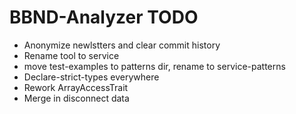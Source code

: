 # BBND-Analyzer TODO

- Anonymize newlstters and clear commit history
- Rename tool to service
- move test-examples to patterns dir, rename to service-patterns
- Declare-strict-types everywhere
- Rework ArrayAccessTrait
- Merge in disconnect data
